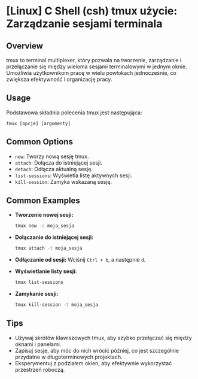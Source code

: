 # [Linux] C Shell (csh) tmux użycie: Zarządzanie sesjami terminala

## Overview
tmux to terminal multiplexer, który pozwala na tworzenie, zarządzanie i przełączanie się między wieloma sesjami terminalowymi w jednym oknie. Umożliwia użytkownikom pracę w wielu powłokach jednocześnie, co zwiększa efektywność i organizację pracy.

## Usage
Podstawowa składnia polecenia tmux jest następująca:

```
tmux [opcje] [argumenty]
```

## Common Options
- `new`: Tworzy nową sesję tmux.
- `attach`: Dołącza do istniejącej sesji.
- `detach`: Odłącza aktualną sesję.
- `list-sessions`: Wyświetla listę aktywnych sesji.
- `kill-session`: Zamyka wskazaną sesję.

## Common Examples
- **Tworzenie nowej sesji:**
  ```bash
  tmux new -s moja_sesja
  ```
  
- **Dołączanie do istniejącej sesji:**
  ```bash
  tmux attach -t moja_sesja
  ```

- **Odłączanie od sesji:**
  Wciśnij `Ctrl + b`, a następnie `d`.

- **Wyświetlanie listy sesji:**
  ```bash
  tmux list-sessions
  ```

- **Zamykanie sesji:**
  ```bash
  tmux kill-session -t moja_sesja
  ```

## Tips
- Używaj skrótów klawiszowych tmux, aby szybko przełączać się między oknami i panelami.
- Zapisuj sesje, aby móc do nich wrócić później, co jest szczególnie przydatne w długoterminowych projektach.
- Eksperymentuj z podziałem okien, aby efektywnie wykorzystać przestrzeń roboczą.